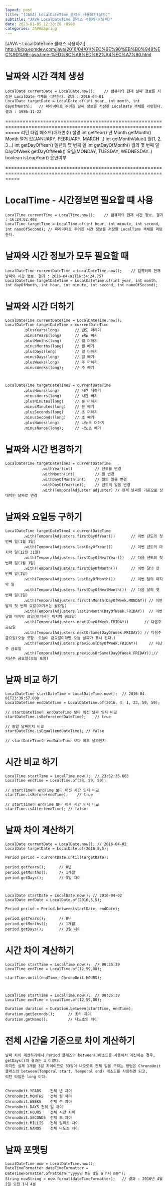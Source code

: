 ```yaml
---
layout: post
title: "[JAVA] LocalDateTime 클래스 사용하기(날짜)"
subtitle: "JAVA LocalDateTime 클래스 사용하기(날짜)"
date: 2023-01-05 12:30:20 +0900
categories: JAVA&Spring
---
```

[JAVA - LocalDateTime 클래스 사용하기]
	http://blog.eomdev.com/java/2016/04/01/%EC%9E%90%EB%B0%948%EC%9D%98-java.time-%ED%8C%A8%ED%82%A4%EC%A7%80.html

# 날짜와 시간 객체 생성

	LocalDate currentDate = LocalDate.now();    // 컴퓨터의 현재 날짜 정보를 저장한 LocalDate 객체를 리턴한다. 결과 : 2016-04-01 
	LocalDate targetDate = LocalDate.of(int year, int month, int dayOfMonth);   // 파라미터로 주어진 날짜 정보를 저장한 LocalDate 객체를 리턴한다. 결과 : 1986-11-22


=================================================================================================================
리턴 타입	메소드(매개변수)		설명
int			getYear()				년
Month		getMonth()				Month 열거 값(JANUARY, FEBRUARY, MARCH ..)
int			getMonthValue()			월(1, 2, 3 ..)
int			getDayOfYear()			일년의 몇 번째 일
int			getDayOfMonth()			월의 몇 번째 일
DayOfWeek	getDayOfWeek()			요일(MONDAY, TUESDAY, WEDNESDAY..)
boolean		isLeapYear()			윤년여부

=================================================================================================================

# LocalTime - 시간정보면 필요할 떄 사용
	LocalTime currentTime = LocalTime.now();    // 컴퓨터의 현재 시간 정보. 결과 : 16:24:02.408 
	LocalTime targetTime = LocalTime.of(int hour, int minute, int second, int nanoOfSecond); // 파라미터로 주어진 시간 정보를 저장한 LocalTime 객체를 리턴한다. 


# 날짜와 시간 정보가 모두 필요할 때
	LocalDateTime currentDateTime = LocalDateTime.now();    // 컴퓨터의 현재 날짜와 시간 정보. 결과 : 2016-04-01T16:34:24.757
	LocalDateTime targetDateTime = LocalDateTime.of(int year, int month, int dayOfMonth, int hour, int minute, int second, int nanoOfSecond);


# 날짜와 시간 더하기
	LocalDateTime currentDateTime = LocalDateTime.now();
	LocalDateTime targetDateTime = currentDateTime
			.plusYears(long)       // 년도 더하기
			.minusYears(long)      // 년도 빼기
			.plusMonths(long)      // 월 더하기 
			.minusMonths(long)     // 월 빼기
			.plusDays(long)        // 일 더하기 
			.minusDays(long)       // 일 빼기
			.plusWeeks(long)       // 주 더하기
			.minusWeeks(long);     // 주 빼기



	LocalDateTime targetDateTime2 = currentDateTime
			.plusHours(long)       // 시간 더하기
			.minusHours(long)      // 시간 빼기
			.plusMinutes(long)     // 분 더하기 
			.minusMinutes(long)    // 분 빼기
			.plusSeconds(long)     // 초 더하기 
			.minusSeconds(long)    // 초 빼기
			.plusNanos(long)       // 나노초 더하기
			.minusNanos(long);     // 나노초 빼기


# 날짜와 시간 변경하기

	LocalDateTime targetDateTime3 = currentDateTime
					.withYear(int)          // 년도를 변경
					.withMonth(int)         // 월 변경
					.withDayOfMonth(int)    // 월의 일을 변경
					.withDayOfYear(int);    // 년도의 일을 변경
					.with(TemporalAdjuster adjuster) // 현재 날짜를 기준으로 상대적인 날짜로 변경


# 날짜와 요일등 구하기

	LocalDateTime targetDateTime4 = currentDateTime
			.with(TemporalAdjusters.firstDayOfYear())       // 이번 년도의 첫 번째 일(1월 1일)
			.with(TemporalAdjusters.lastDayOfYear())        // 이번 년도의 마지막 일(12월 31일)
			.with(TemporalAdjusters.firstDayOfNextYear())   // 다음 년도의 첫 번째 일(1월 1일)
			.with(TemporalAdjusters.firstDayOfMonth())      // 이번 달의 첫 번째 일(1일)
			.with(TemporalAdjusters.lastDayOfMonth())       // 이번 달의 마지막 일
			.with(TemporalAdjusters.firstDayOfNextMonth())  // 다음 달의 첫 번째 일(1일)
			.with(TemporalAdjusters.firstInMonth(DayOfWeek.MONDAY)) // 이번 달의 첫 번째 요일(여기서는 월요일)
			.with(TemporalAdjusters.lastInMonth(DayOfWeek.FRIDAY))  // 이번 달의 마지막 요일(여기서는 마지막 금요일)
			.with(TemporalAdjusters.next(DayOfWeek.FRIDAY))       // 다음주 금요일
			.with(TemporalAdjusters.nextOrSame(DayOfWeek.FRIDAY)) // 다음주 금요일(오늘 포함. 오늘이 금요일이라면 오늘 날짜가 표시 된다.)
			.with(TemporalAdjusters.previous(DayOfWeek.FRIDAY))     // 지난주 금요일
			.with(TemporalAdjusters.previousOrSame(DayOfWeek.FRIDAY));// 지난주 금요일(오늘 포함)


# 날짜 비교 하기

	
	LocalDateTime startDateTime = LocalDateTime.now();  // 2016-04-01T23:39:57.008
	LocalDateTime endDateTime = LocalDateTime.of(2016, 4, 1, 23, 59, 59);

	// startDateTime이 endDateTime 보다 이전 날짜 인지 비교
	startDateTime.isBefore(endDateTime);    // true

	// 동일 날짜인지 비교
	startDateTime.isEqual(endDateTime); // false

	// startDateTime이 endDateTime 보다 이후 날짜인지


# 시간 비교 하기

	LocalTime startTime = LocalTime.now();  // 23:52:35.603
	LocalTime endTime = LocalTime.of(23, 59, 59);

	// startTime이 endTime 보다 이전 시간 인지 비교
	startTime.isBefore(endTime);    // true

	// startTime이 endTime 보다 이후 시간 인지 비교
	startTime.isAfter(endTime); // false


# 날짜 차이 계산하기

	LocalDate currentDate = LocalDate.now(); // 2016-04-02
	LocalDate targetDate = LocalDate.of(2016,5,5);

	Period period = currentDate.until(targetDate);

	period.getYears();      // 0년
	period.getMonths();     // 1개월
	period.getDays();       // 3일 차이


	
	LocalDate startDate = LocalDate.now(); // 2016-04-02
	LocalDate endDate = LocalDate.of(2016,5,5);

	Period period = Period.between(startDate, endDate);

	period.getYears();      // 0년
	period.getMonths();     // 1개월
	period.getDays();       // 3일 차이


# 시간 차이 계산하기
	LocalTime startTime = LocalTime.now();  // 00:35:39
	LocalTime endTime = LocalTime.of(12,59,00);

	startTime.until(endTime, ChronoUnit.HOURS); 



	LocalTime startTime = LocalTime.now();  // 00:35:39
	LocalTime endTime = LocalTime.of(12,59,00);

	Duration duration = Duration.between(startTime, endTime);
	duration.getSeconds();      // 초의 차이
	duration.getNano();         // 나노초의 차이



# 전체 시간을 기준으로 차이 계산하기

	날짜 차이 계산하기에서 Period 클래스의 between()메소드를 사용해서 계산하는 경우, getDays()의 결과는 3 이었다. 
	하지만 실제 1개월 3일 차이이므로 33일이 나오도록 전체 일을 구하는 방법은 ChronoUnit 클래스의 between(Temporal start, Temporal end) 메소드를 사용하면 되고, 
	리턴 타입은 long 이다.


	ChronoUnit.YEARS	전체 년 차이
	ChronoUnit.MONTHS	전체 월 차이
	ChronoUnit.WEEKS	전체 주 차이
	ChronoUnit.DAYS	전체 일 차이
	ChronoUnit.HOURS	전체 시간 차이
	ChronoUnit.SECONDS	전체 초 차이
	ChronoUnit.MILLIS	전체 밀리초 차이
	ChronoUnit.NANOS	전체 나노초 차이



# 날짜 포맷팅

	LocalDateTime now = LocalDateTime.now();
	DateTimeFormatter dateTimeFormatter = DateTimeFormatter.ofPattern("yyyy년 M월 d일 a h시 m분");
	String nowString = now.format(dateTimeFormatter);   // 결과 : 2016년 4월 2일 오전 1시 4분
